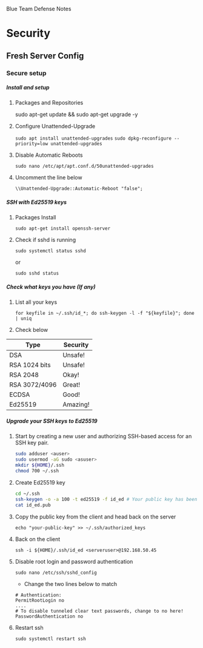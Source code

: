 Blue Team Defense Notes

# Security

## Fresh Server Config

### Secure setup 

##### Install and setup

1) Packages and Repositories

	sudo apt-get update && sudo apt-get upgrade -y

2) Configure Unattended-Upgrade

	`sudo apt install unattended-upgrades`
	`sudo dpkg-reconfigure --priority=low unattended-upgrades`

3) Disable Automatic Reboots

	`sudo nano /etc/apt/apt.conf.d/50unattended-upgrades`
	
4) Uncomment the line below 

	`\\Unattended-Upgrade::Automatic-Reboot "false";`

##### SSH with Ed25519 keys

1) Packages Install

	`sudo apt-get install openssh-server`

2) Check if sshd is running

	`sudo systemctl status sshd`

	or 

	`sudo sshd status`

##### Check what keys you have (If any)

1) List all your keys

	`for keyfile in ~/.ssh/id_*; do ssh-keygen -l -f "${keyfile}"; done | uniq`

2) Check below 

| **Type**      | **Security** |
|---------------|--------------|
| DSA           | Unsafe!      |
| RSA 1024 bits | Unsafe!      |
| RSA 2048      | Okay!        |
| RSA 3072/4096 | Great!       |
| ECDSA         | Good!        |
| Ed25519       | Amazing!     |

##### Upgrade your SSH keys to Ed25519 

1) Start by creating a new user and authorizing SSH-based access for an SSH key pair.

	```sh
	sudo adduser <auser>
	sudo usermod -aG sudo <asuser> 
	mkdir ${HOME}/.ssh
	chmod 700 ~/.ssh
	```

2) Create Ed25519 key

	```sh
	cd ~/.ssh
	ssh-keygen -o -a 100 -t ed25519 -f id_ed # Your public key has been saved in id_ed.pub
	cat id_ed.pub
	```
3) Copy the public key from the client and head back on the server 

	`echo "your-public-key" >> ~/.ssh/authorized_keys`

4) Back on the client

	`ssh -i ${HOME}/.ssh/id_ed <serveruser>@192.168.50.45` 

5) Disable root login and password authentication 

	`sudo nano /etc/ssh/sshd_config`

	- Change the two lines below to match

	```
	# Authentication:
	PermitRootLogin no
	....
	# To disable tunneled clear text passwords, change to no here!
	PasswordAuthentication no
	```
5) Restart ssh

	`sudo systemctl restart ssh`

